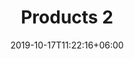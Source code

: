 ---
title: "Products 2"
date: 2019-10-17T11:22:16+06:00
draft: false
description : "this is a meta description"
---